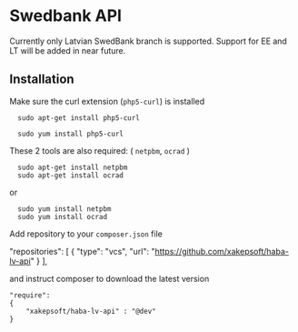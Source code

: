 # Swedbank API
Currently only Latvian SwedBank branch is supported. 
Support for EE and LT will be added in near future.

Installation
-------------

Make sure the curl extension (`php5-curl`) is installed

      sudo apt-get install php5-curl
      
      sudo yum install php5-curl


These 2 tools are also required: ( `netpbm`, `ocrad` )

      sudo apt-get install netpbm
      sudo apt-get install ocrad

or

      sudo yum install netpbm
      sudo yum install ocrad



Add repository to your `composer.json` file 

   "repositories": 
   [
               { "type": "vcs", "url": "https://github.com/xakepsoft/haba-lv-api" }
   ],

and instruct composer to download the latest version

    "require":
    {
        "xakepsoft/haba-lv-api" : "@dev"
    }
